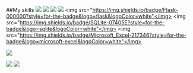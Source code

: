 
  ##My skills
  <img src="https://img.shields.io/badge/Python-14354C?style=for-the-badge&logo=python&logoColor=white"></img>
  <img src="https://img.shields.io/badge/HTML-239120?style=for-the-badge&logo=html5&logoColor=white"></img>
  <img src="https://img.shields.io/badge/HTML-239120?style=for-the-badge&logo=html5&logoColor=white"></img>
  <img src="https://img.shields.io/badge/C%2B%2B-00599C?style=for-the-badge&logo=c%2B%2B&logoColor=white"></img>
  <img src="https://img.shields.io/badge/Flask-000000?style=for-the-badge&logo=flask&logoColor=white"</img>
  <img src="https://img.shields.io/badge/SQLite-07405E?style=for-the-badge&logo=sqlite&logoColor=white"</img>
  <img src="https://img.shields.io/badge/Microsoft_Excel-217346?style=for-the-badge&logo=microsoft-excel&logoColor=white"</img>
  
  
  <img src="https://github-readme-streak-stats.herokuapp.com/?user=docafavarato&theme=dark"/>
  
  <a href="mailto:docafavarato@gmail.com" target="_blank"><img src="https://img.shields.io/badge/Gmail-D14836?style=for-the-badge&logo=gmail&logoColor=white"></img></a>
  <a href="https://www.linkedin.com/in/jo%C3%A3o-pedro-favarato-71z00b204/" target="_blank"><img src="https://img.shields.io/badge/-LinkedIn-%230077B5?style=for-the-badge&logo=linkedin&logoColor=white" target="_blank"></a> 

